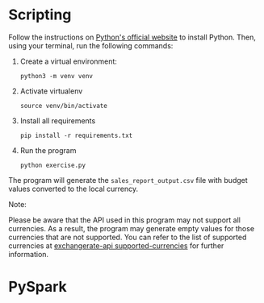 # Scripting

Follow the instructions on [Python's official website](https://www.python.org/) to install Python. Then, using your terminal, run the following commands:

1. Create a virtual environment:
   ```shell
   python3 -m venv venv
    ```
2. Activate virtualenv 
    ```shell 
   source venv/bin/activate
   ```
3. Install all requirements
   ```shell 
   pip install -r requirements.txt
   ```
4. Run the program
   ```shell 
   python exercise.py
   ```
The program will generate the `sales_report_output.csv` file with budget values converted to the local currency.

Note:

Please be aware that the API used in this program may not support all currencies. As a result, the program may generate empty values for those currencies that are not supported. You can refer to the list of supported currencies at [exchangerate-api supported-currencies](https://www.exchangerate-api.com/docs/supported-currencies) for further information.

# PySpark
